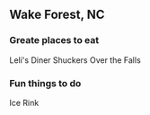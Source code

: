 ## Wake Forest, NC

### Greate places to eat
Leli's Diner
Shuckers
Over the Falls

### Fun things to do

Ice Rink
